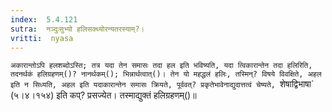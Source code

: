 ```yaml
---
index:  5.4.121
sutra:  नञ्दुःसुभ्यो हलिसक्थ्योरन्यतरस्याम्?।
vritti:  nyasa
---
```


`अकारान्तोऽपि हलशब्दोऽस्ति; तत्र यदा तेन समासः तदा हल इति भविष्यति, यदा त्विकारान्तेन तदा हलिरिति, तदनर्थकं हलिग्रहणम्()? नानर्थकम्(); भिन्नार्थत्वात्()। तेन यो महद्धलं हलिः, तस्मिन्? विषये विवक्षिते, अहल इति न सिध्यति, अहल इति यदाकारान्तेन समासः क्रियते, पूर्ववत्? प्रकृतेभावेनाद्युदात्तत्वं चेष्यते, `शेषाद्विभाषा` (५।४।१५४) इति कप्? प्रसज्येत। तस्माद्युक्तं हलिग्रहणम्()॥
